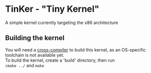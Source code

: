 # TinKer - "Tiny Kernel"
A simple kernel currently targeting the x86 architecture

## Building the kernel
You will need a [cross-compiler](https://wiki.osdev.org/GCC_Cross-Compiler) to build this kernel, as an OS-specific toolchain is not available yet.  
To build the kernel, create a 'build' directory, then run  
`cmake ../` and `make`



